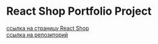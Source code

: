 # React Shop Portfolio Project

[ссылка на страницу React Shop](https://andrewbaluev.github.io/react-shop)  
[ссылка на репозиторий](https://github.com/andrewbaluev/react-shop/)  